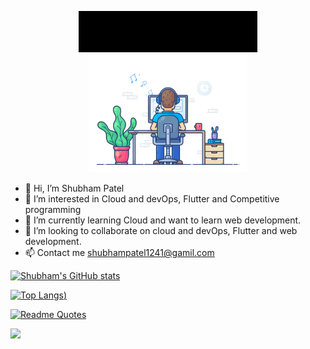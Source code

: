 <div align="center" width="50">



<img src="https://github.com/ShubhamPatel72/ShubhamPatel72/blob/main/images/Hello.gif"/><br> 
<img src="https://github.com/ShubhamPatel72/ShubhamPatel72/blob/main/images/dev-working.gif?raw=true"  width="50%"/><br> 


<div align="left">

- 👋 Hi, I’m Shubham Patel
- 👀 I’m interested in Cloud and devOps, Flutter and Competitive programming
- 🌱 I’m currently learning Cloud and want to learn web development.
- 💞️ I’m looking to collaborate on cloud and devOps, Flutter and web development.
- 📫 Contact me shubhampatel1241@gamil.com


[![Shubham's GitHub stats](https://github-readme-stats.vercel.app/api?username=ShubhamPatel72&show_icons=true&theme=github_dark)](https://github.com/ShubhamPatel72/github-readme-stats)

[![Top Langs](https://github-readme-stats.vercel.app/api/top-langs/?username=ShubhamPatel72&layout=compact))](https://github.com/ShubhamPatel72/github-readme-stats)

[![Readme Quotes](https://quotes-github-readme.vercel.app/api?type=horizontal&theme=dark)](https://github.com/piyushsuthar/github-readme-quotes)



![](https://komarev.com/ghpvc/?username=ShubhamPatel72&style=plastic)
<!---
ShubhamPatel72/ShubhamPatel72 is a ✨ special ✨ repository because its `README.md` (this file) appears on your GitHub profile.
You can click the Preview link to take a look at your changes.
--->
